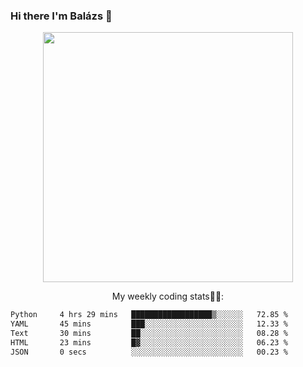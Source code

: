 ### Hi there I'm Balázs 👋
  
<p align="center">
  <img width="400" src="https://github-readme-stats.vercel.app/api/top-langs/?username=bkutasi&size_weight=0.5&count_weight=0.5&hide=jupyter%20notebook&layout=compact&theme=tokyonight">
</p>
<p align="center">
My weekly coding stats👨‍💻:
</p>
<!--START_SECTION:waka-->

```txt
Python     4 hrs 29 mins   ██████████████████▒░░░░░░   72.85 %
YAML       45 mins         ███░░░░░░░░░░░░░░░░░░░░░░   12.33 %
Text       30 mins         ██░░░░░░░░░░░░░░░░░░░░░░░   08.28 %
HTML       23 mins         █▓░░░░░░░░░░░░░░░░░░░░░░░   06.23 %
JSON       0 secs          ░░░░░░░░░░░░░░░░░░░░░░░░░   00.23 %
```

<!--END_SECTION:waka-->



<!--
**bkutasi/bkutasi** is a ✨ _special_ ✨ repository because its `README.md` (this file) appears on your GitHub profile.

Here are some ideas to get you started:

- 🔭 I’m currently working on ...
- 🌱 I’m currently learning ...
- 👯 I’m looking to collaborate on ...
- 🤔 I’m looking for help with ...
- 💬 Ask me about ...
- 📫 How to reach me: ...
- 😄 Pronouns: ...
- ⚡ Fun fact: ...
-->
